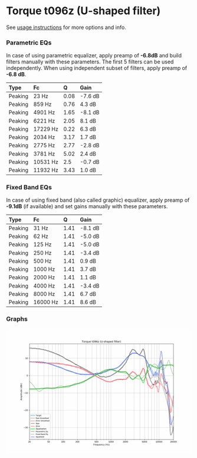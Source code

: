 # Torque t096z (U-shaped filter)
See [usage instructions](https://github.com/jaakkopasanen/AutoEq#usage) for more options and info.

### Parametric EQs
In case of using parametric equalizer, apply preamp of **-6.8dB** and build filters manually
with these parameters. The first 5 filters can be used independently.
When using independent subset of filters, apply preamp of **-6.8 dB**.

| Type    | Fc       |    Q | Gain    |
|:--------|:---------|:-----|:--------|
| Peaking | 23 Hz    | 0.08 | -7.6 dB |
| Peaking | 859 Hz   | 0.76 | 4.3 dB  |
| Peaking | 4901 Hz  | 1.65 | -8.1 dB |
| Peaking | 6221 Hz  | 2.05 | 8.1 dB  |
| Peaking | 17229 Hz | 0.22 | 6.3 dB  |
| Peaking | 2034 Hz  | 3.17 | 1.7 dB  |
| Peaking | 2775 Hz  | 2.77 | -2.8 dB |
| Peaking | 3781 Hz  | 5.02 | 2.4 dB  |
| Peaking | 10531 Hz | 2.5  | -0.7 dB |
| Peaking | 11932 Hz | 3.43 | 1.0 dB  |

### Fixed Band EQs
In case of using fixed band (also called graphic) equalizer, apply preamp of **-9.1dB**
(if available) and set gains manually with these parameters.

| Type    | Fc       |    Q | Gain    |
|:--------|:---------|:-----|:--------|
| Peaking | 31 Hz    | 1.41 | -8.1 dB |
| Peaking | 62 Hz    | 1.41 | -5.0 dB |
| Peaking | 125 Hz   | 1.41 | -5.0 dB |
| Peaking | 250 Hz   | 1.41 | -3.4 dB |
| Peaking | 500 Hz   | 1.41 | 0.9 dB  |
| Peaking | 1000 Hz  | 1.41 | 3.7 dB  |
| Peaking | 2000 Hz  | 1.41 | 1.1 dB  |
| Peaking | 4000 Hz  | 1.41 | -3.4 dB |
| Peaking | 8000 Hz  | 1.41 | 6.7 dB  |
| Peaking | 16000 Hz | 1.41 | 8.6 dB  |

### Graphs
![](./Torque%20t096z%20(U-shaped%20filter).png)